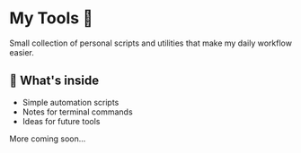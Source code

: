 # My Tools 🧰

Small collection of personal scripts and utilities that make my daily workflow easier.

## 🧠 What's inside
- Simple automation scripts
- Notes for terminal commands
- Ideas for future tools

More coming soon...
